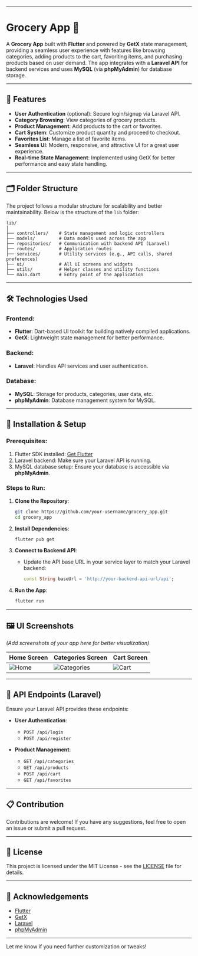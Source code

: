 

---

# Grocery App 🛒

A **Grocery App** built with **Flutter** and powered by **GetX** state management, providing a seamless user experience with features like browsing categories, adding products to the cart, favoriting items, and purchasing products based on user demand. The app integrates with a **Laravel API** for backend services and uses **MySQL** (via **phpMyAdmin**) for database storage.

---

## 📱 Features

- **User Authentication** (optional): Secure login/signup via Laravel API.
- **Category Browsing**: View categories of grocery products.
- **Product Management**: Add products to the cart or favorites.
- **Cart System**: Customize product quantity and proceed to checkout.
- **Favorites List**: Manage a list of favorite items.
- **Seamless UI**: Modern, responsive, and attractive UI for a great user experience.
- **Real-time State Management**: Implemented using GetX for better performance and easy state handling.

---

## 🗂️ Folder Structure

The project follows a modular structure for scalability and better maintainability. Below is the structure of the `lib` folder:

```
lib/
│
├── controllers/    # State management and logic controllers
├── models/         # Data models used across the app
├── repositories/   # Communication with backend API (Laravel)
├── routes/         # Application routes
├── services/       # Utility services (e.g., API calls, shared preferences)
├── ui/             # All UI screens and widgets
├── utils/          # Helper classes and utility functions
└── main.dart       # Entry point of the application
```

---

## 🛠️ Technologies Used

### **Frontend**:  
- **Flutter**: Dart-based UI toolkit for building natively compiled applications.
- **GetX**: Lightweight state management for better performance.
  
### **Backend**:
- **Laravel**: Handles API services and user authentication.
  
### **Database**:
- **MySQL**: Storage for products, categories, user data, etc.
- **phpMyAdmin**: Database management system for MySQL.

---

## 🚀 Installation & Setup

### Prerequisites:
1. Flutter SDK installed: [Get Flutter](https://flutter.dev/docs/get-started/install)
2. Laravel backend: Make sure your Laravel API is running.
3. MySQL database setup: Ensure your database is accessible via **phpMyAdmin**.

### Steps to Run:
1. **Clone the Repository**:
   ```bash
   git clone https://github.com/your-username/grocery_app.git
   cd grocery_app
   ```

2. **Install Dependencies**:
   ```bash
   flutter pub get
   ```

3. **Connect to Backend API**:
   - Update the API base URL in your service layer to match your Laravel backend:
     ```dart
     const String baseUrl = 'http://your-backend-api-url/api';
     ```

4. **Run the App**:
   ```bash
   flutter run
   ```

---

## 🖼️ UI Screenshots

_(Add screenshots of your app here for better visualization)_

| Home Screen           | Categories Screen      | Cart Screen           |
|-----------------------|------------------------|-----------------------|
| ![Home](./screenshots/home.png) | ![Categories](./screenshots/categories.png) | ![Cart](./screenshots/cart.png) |

---

## 📌 API Endpoints (Laravel)

Ensure your Laravel API provides these endpoints:

- **User Authentication**:  
  - `POST /api/login`
  - `POST /api/register`
  
- **Product Management**:  
  - `GET /api/categories`
  - `GET /api/products`
  - `POST /api/cart`
  - `GET /api/favorites`

---

## 📋 Contribution

Contributions are welcome! If you have any suggestions, feel free to open an issue or submit a pull request.

---

## 📄 License

This project is licensed under the MIT License - see the [LICENSE](LICENSE) file for details.

---

## 🙌 Acknowledgements

- [Flutter](https://flutter.dev)
- [GetX](https://pub.dev/packages/get)
- [Laravel](https://laravel.com)
- [phpMyAdmin](https://www.phpmyadmin.net/)

---

Let me know if you need further customization or tweaks!

